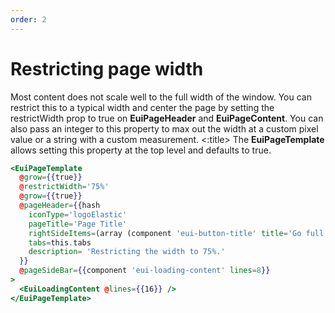 ```yaml
---
order: 2
---
```


# Restricting page width

<EuiSpacer />
<EuiText>
  Most content does not scale well to the full width of the window. You can
  restrict this to a typical width and center the page by setting the
  <EuiCode>restrictWidth</EuiCode>
  prop to
  <EuiCode>true</EuiCode>
  on
  <strong>EuiPageHeader</strong>
  and
  <strong>EuiPageContent</strong>. You can also pass an integer to this property
  to max out the width at a custom pixel value or a string with a custom
  measurement.
</EuiText>
<EuiSpacer />
<EuiCallOut>
  <:title>
    The
    <strong>EuiPageTemplate</strong>
    allows setting this property at the top level and defaults to true.
  </:title>
</EuiCallOut>

```hbs template
<EuiPageTemplate
  @grow={{true}}
  @restrictWidth='75%'
  @grow={{true}}
  @pageHeader={{hash
    iconType='logoElastic'
    pageTitle='Page Title'
    rightSideItems=(array (component 'eui-button-title' title='Go full screen'))
    tabs=this.tabs
    description= 'Restricting the width to 75%.'
  }}
  @pageSideBar={{component 'eui-loading-content' lines=8}}
>
  <EuiLoadingContent @lines={{16}} />
</EuiPageTemplate>
```
